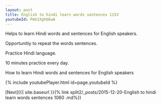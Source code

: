 ```yaml
---
layout: post
title: English to hindi learn words sentences 1153 
youtubeId: PmG1XghbEwA
---
```

 
 
Helps to learn Hindi words and sentences for English speakers.

Opportunitiy to repeat the words sentences. 

Practice Hindi language. 
 
10 minutes practice every day. 
 
How to learn Hindi words and sentences for English speakers 
 
{% include youtubePlayer.html id=page.youtubeId %}
 
 
[Next]({{ site.baseurl }}{% link  split2/_posts/2015-12-20-English to hindi learn words sentences 1060 .md%})
 
